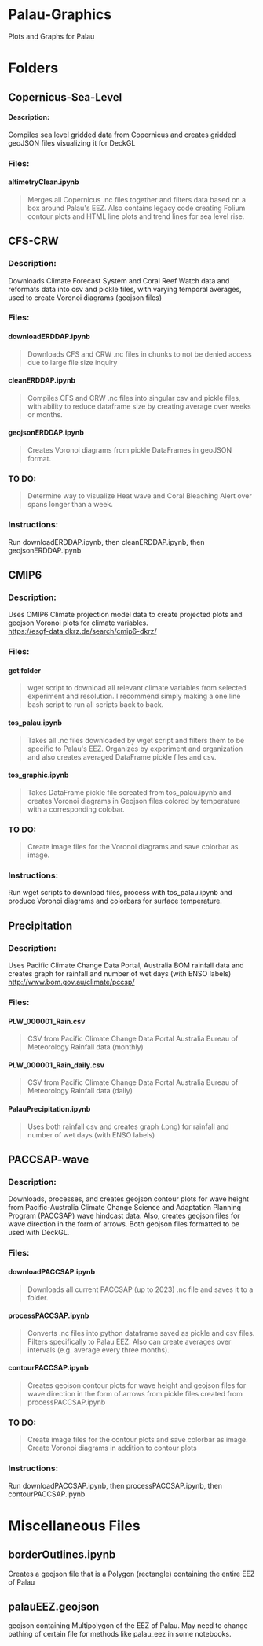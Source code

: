 # Palau-Graphics
Plots and Graphs for Palau

# Folders

## Copernicus-Sea-Level
#### Description:
  Compiles sea level gridded data from Copernicus and creates gridded geoJSON files visualizing it for DeckGL
  ### Files:
  #### altimetryClean.ipynb
  > Merges all Copernicus .nc files together and filters data based on a box around Palau's EEZ. Also contains legacy code creating Folium contour plots and HTML line plots and trend lines for sea level rise.

## CFS-CRW
  ### Description:
  Downloads Climate Forecast System and Coral Reef Watch data and reformats data into csv and pickle files, with varying temporal averages, used to create Voronoi diagrams (geojson files)
  ### Files:
  #### downloadERDDAP.ipynb
  > Downloads CFS and CRW .nc files in chunks to not be denied access due to large file size inquiry
  #### cleanERDDAP.ipynb
  > Compiles CFS and CRW .nc files into singular csv and pickle files, with ability to reduce dataframe size by creating average over weeks or months.
  #### geojsonERDDAP.ipynb
  > Creates Voronoi diagrams from pickle DataFrames in geoJSON format.
### TO DO:
  > Determine way to visualize Heat wave and Coral Bleaching Alert over spans longer than a week.
### Instructions:
  Run downloadERDDAP.ipynb, then cleanERDDAP.ipynb, then geojsonERDDAP.ipynb

## CMIP6
  ### Description:
  Uses CMIP6 Climate projection model data to create projected plots and geojson Voronoi plots for climate variables.\
  https://esgf-data.dkrz.de/search/cmip6-dkrz/

  ### Files:
   #### get folder
   > wget script to download all relevant climate variables from selected experiment and resolution. I recommend simply making a one line bash script to run all scripts back to back.
   #### tos_palau.ipynb
   > Takes all .nc files downloaded by wget script and filters them to be specific to Palau's EEZ. Organizes by experiment and organization and also creates averaged DataFrame pickle files and csv.
  #### tos_graphic.ipynb
   > Takes DataFrame pickle file screated from tos_palau.ipynb and creates Voronoi diagrams in Geojson files colored by temperature with a corresponding colobar.
### TO DO:
> Create image files for the Voronoi diagrams and save colorbar as image.
### Instructions:
  Run wget scripts to download files, process with tos_palau.ipynb and produce Voronoi diagrams and colorbars for surface temperature.
## Precipitation
  ### Description:
  Uses Pacific Climate Change Data Portal, Australia BOM rainfall data and creates graph for rainfall and number of wet days (with ENSO labels)\
      http://www.bom.gov.au/climate/pccsp/

  ### Files:
  #### PLW_000001_Rain.csv
  > CSV from Pacific Climate Change Data Portal Australia Bureau of Meteorology Rainfall data (monthly)
  #### PLW_000001_Rain_daily.csv
  > CSV from Pacific Climate Change Data Portal Australia Bureau of Meteorology Rainfall data (daily)
  #### PalauPrecipitation.ipynb
  > Uses both rainfall csv and creates graph (.png) for rainfall and number of wet days (with ENSO labels)
      
## PACCSAP-wave

  ### Description:
  Downloads, processes, and creates geojson contour plots for wave height from Pacific-Australia Climate Change Science and Adaptation Planning Program (PACCSAP)
  wave hindcast data. Also, creates geojson files for wave direction in the form of arrows. Both geojson files formatted to be used with DeckGL.
    
  ### Files:
  #### downloadPACCSAP.ipynb
  > Downloads all current PACCSAP (up to 2023) .nc file and saves it to a folder.
  #### processPACCSAP.ipynb
  > Converts .nc files into python dataframe saved as pickle and csv files. Filters specifically to Palau EEZ. Also can create averages over intervals (e.g. average every three months).
  #### contourPACCSAP.ipynb
  > Creates geojson contour plots for wave height and geojson files for wave direction in the form of arrows from pickle files created from processPACCSAP.ipynb
  ### TO DO:
  > Create image files for the contour plots and save colorbar as image. Create Voronoi diagrams in addition to contour plots
  ### Instructions:
  Run downloadPACCSAP.ipynb, then processPACCSAP.ipynb, then contourPACCSAP.ipynb

# Miscellaneous Files
## borderOutlines.ipynb
  Creates a geojson file that is a Polygon (rectangle) containing the entire EEZ of Palau

## palauEEZ.geojson
  geojson containing Multipolygon of the EEZ of Palau. May need to change pathing of certain file for methods like palau_eez in some notebooks.

